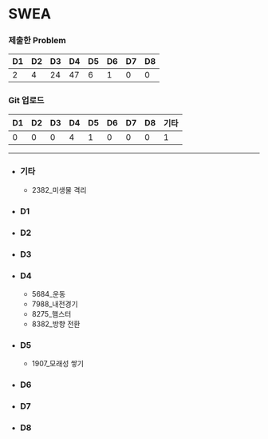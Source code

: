 # SWEA

### 제출한 Problem

| D1   | D2   | D3   | D4   | D5   | D6   | D7   | D8   |
| ---- | ---- | ---- | ---- | ---- | ---- | ---- | ---- |
| 2    | 4    | 24   | 47   | 6    | 1    | 0    | 0    |





### Git 업로드

| D1   | D2   | D3   | D4   | D5   | D6   | D7   | D8   | 기타 |
| ---- | ---- | ---- | ---- | ---- | ---- | ---- | ---- | ---- |
| 0    | 0    | 0    | 4  | 1   | 0    | 0    | 0    | 1    |

---

- ### 기타

  - 2382_미생물 격리

- ### D1

- ### D2

- ### D3

- ### D4

  - 5684_운동
  - 7988_내전경기
  - 8275_햄스터
  - 8382_방향 전환

- ### D5

  - 1907_모래성 쌓기

- ### D6

- ### D7

- ### D8